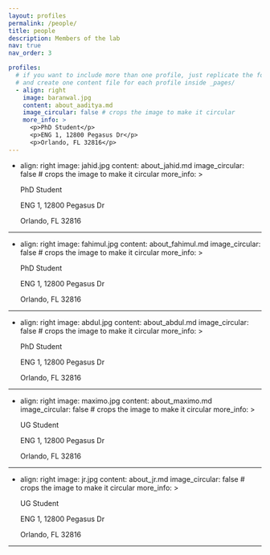 ```yaml
---
layout: profiles
permalink: /people/
title: people
description: Members of the lab
nav: true
nav_order: 3

profiles:
  # if you want to include more than one profile, just replicate the following block
  # and create one content file for each profile inside _pages/
  - align: right
    image: baranwal.jpg
    content: about_aaditya.md
    image_circular: false # crops the image to make it circular
    more_info: >
      <p>PhD Student</p>
      <p>ENG 1, 12800 Pegasus Dr</p>
      <p>Orlando, FL 32816</p>
---
```

- align: right
    image: jahid.jpg
    content: about_jahid.md
    image_circular: false # crops the image to make it circular
    more_info: >
      <p>PhD Student</p>
      <p>ENG 1, 12800 Pegasus Dr</p>
      <p>Orlando, FL 32816</p>
---
- align: right
    image: fahimul.jpg
    content: about_fahimul.md
    image_circular: false # crops the image to make it circular
    more_info: >
      <p>PhD Student</p>
      <p>ENG 1, 12800 Pegasus Dr</p>
      <p>Orlando, FL 32816</p>
---
- align: right
    image: abdul.jpg
    content: about_abdul.md
    image_circular: false # crops the image to make it circular
    more_info: >
      <p>PhD Student</p>
      <p>ENG 1, 12800 Pegasus Dr</p>
      <p>Orlando, FL 32816</p>
---
- align: right
    image: maximo.jpg
    content: about_maximo.md
    image_circular: false # crops the image to make it circular
    more_info: >
      <p>UG Student</p>
      <p>ENG 1, 12800 Pegasus Dr</p>
      <p>Orlando, FL 32816</p>
---
- align: right
    image: jr.jpg
    content: about_jr.md
    image_circular: false # crops the image to make it circular
    more_info: >
      <p>UG Student</p>
      <p>ENG 1, 12800 Pegasus Dr</p>
      <p>Orlando, FL 32816</p>
---
